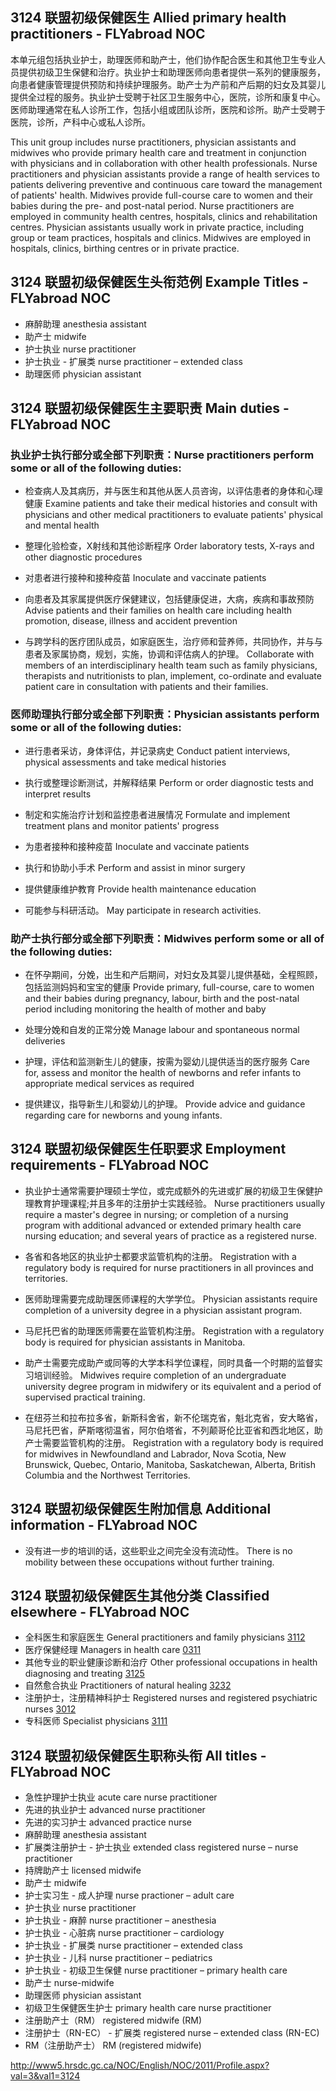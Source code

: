 ## 3124 联盟初级保健医生 Allied primary health practitioners - FLYabroad NOC


本单元组包括执业护士，助理医师和助产士，他们协作配合医生和其他卫生专业人员提供初级卫生保健和治疗。执业护士和助理医师向患者提供一系列的健康服务，向患者健康管理提供预防和持续护理服务。助产士为产前和产后期的妇女及其婴儿提供全过程的服务。执业护士受聘于社区卫生服务中心，医院，诊所和康复中心。医师助理通常在私人诊所工作，包括小组或团队诊所，医院和诊所。助产士受聘于医院，诊所，产科中心或私人诊所。

This unit group includes nurse practitioners, physician assistants and midwives who provide primary health care and treatment in conjunction with physicians and in collaboration with other health professionals. Nurse practitioners and physician assistants provide a range of health services to patients delivering preventive and continuous care toward the management of patients' health. Midwives provide full-course care to women and their babies during the pre- and post-natal period. Nurse practitioners are employed in community health centres, hospitals, clinics and rehabilitation centres. Physician assistants usually work in private practice, including group or team practices, hospitals and clinics. Midwives are employed in hospitals, clinics, birthing centres or in private practice.

## 3124 联盟初级保健医生头衔范例 Example Titles - FLYabroad NOC


* 麻醉助理 anesthesia assistant
* 助产士 midwife
* 护士执业 nurse practitioner
* 护士执业 - 扩展类 nurse practitioner – extended class
* 助理医师 physician assistant

## 3124 联盟初级保健医生主要职责 Main duties - FLYabroad NOC


### 执业护士执行部分或全部下列职责：Nurse practitioners perform some or all of the following duties:

* 检查病人及其病历，并与医生和其他从医人员咨询，以评估患者的身体和心理健康
Examine patients and take their medical histories and consult with physicians and other medical practitioners to evaluate patients' physical and mental health

* 整理化验检查，X射线和其他诊断程序
Order laboratory tests, X-rays and other diagnostic procedures

* 对患者进行接种和接种疫苗
Inoculate and vaccinate patients

* 向患者及其家属提供医疗保健建议，包括健康促进，大病，疾病和事故预防
Advise patients and their families on health care including health promotion, disease, illness and accident prevention

* 与跨学科的医疗团队成员，如家庭医生，治疗师和营养师，共同协作，并与与患者及家属协商，规划，实施，协调和评估病人的护理。
Collaborate with members of an interdisciplinary health team such as family physicians, therapists and nutritionists to plan, implement, co-ordinate and evaluate patient care in consultation with patients and their families.

### 医师助理执行部分或全部下列职责：Physician assistants perform some or all of the following duties:

* 进行患者采访，身体评估，并记录病​​史
Conduct patient interviews, physical assessments and take medical histories

* 执行或整理诊断测试，并解释结果
Perform or order diagnostic tests and interpret results

* 制定和实施治疗计划和监控患者进展情况
Formulate and implement treatment plans and monitor patients' progress

* 为患者接种和接种疫苗
Inoculate and vaccinate patients

* 执行和协助小手术
Perform and assist in minor surgery

* 提供健康维护教育
Provide health maintenance education

* 可能参与科研活动。
May participate in research activities.

### 助产士执行部分或全部下列职责：Midwives perform some or all of the following duties:

* 在怀孕期间，分娩，出生和产后期间，对妇女及其婴儿提供基础，全程照顾，包括监测妈妈和宝宝的健康
Provide primary, full-course, care to women and their babies during pregnancy, labour, birth and the post-natal period including monitoring the health of mother and baby

* 处理分娩和自发的正常分娩
Manage labour and spontaneous normal deliveries

* 护理，评估和监测新生儿的健康，按需为婴幼儿提供适当的医疗服务
Care for, assess and monitor the health of newborns and refer infants to appropriate medical services as required

* 提供建议，指导新生儿和婴幼儿的护理。
Provide advice and guidance regarding care for newborns and young infants.

## 3124 联盟初级保健医生任职要求 Employment requirements - FLYabroad NOC


* 执业护士通常需要护理硕士学位，或完成额外的先进或扩展的初级卫生保健护理教育护理课程;并且多年的注册护士实践经验。
Nurse practitioners usually require a master's degree in nursing; or completion of a nursing program with additional advanced or extended primary health care nursing education; and several years of practice as a registered nurse.

* 各省和各地区的执业护士都要求监管机构的注册。
Registration with a regulatory body is required for nurse practitioners in all provinces and territories.

* 医师助理需要完成助理医师课程的大学学位。
Physician assistants require completion of a university degree in a physician assistant program.

* 马尼托巴省的助理医师需要在监管机构注册。
Registration with a regulatory body is required for physician assistants in Manitoba.

* 助产士需要完成助产或同等的大学本科学位课程，同时具备一个时期的监督实习培训经验。
Midwives require completion of an undergraduate university degree program in midwifery or its equivalent and a period of supervised practical training.

* 在纽芬兰和拉布拉多省，新斯科舍省，新不伦瑞克省，魁北克省，安大略省，马尼托巴省，萨斯喀彻温省，阿尔伯塔省，不列颠哥伦比亚省和西北地区，助产士需要监管机构的注册。
Registration with a regulatory body is required for midwives in Newfoundland and Labrador, Nova Scotia, New Brunswick, Quebec, Ontario, Manitoba, Saskatchewan, Alberta, British Columbia and the Northwest Territories.

## 3124 联盟初级保健医生附加信息 Additional information - FLYabroad NOC


* 没有进一步的培训的话，这些职业之间完全没有流动性。
There is no mobility between these occupations without further training.

## 3124 联盟初级保健医生其他分类 Classified elsewhere - FLYabroad NOC


* 全科医生和家庭医生 General practitioners and family physicians [3112](3112)
* 医疗保健经理 Managers in health care [0311](0311)
* 其他专业的职业健康诊断和治疗 Other professional occupations in health diagnosing and treating [3125](3125)
* 自然愈合执业 Practitioners of natural healing [3232](3232)
* 注册护士，注册精神科护士 Registered nurses and registered psychiatric nurses [3012](3012)
* 专科医师 Specialist physicians [3111](3111)

## 3124 联盟初级保健医生职称头衔 All titles - FLYabroad NOC


* 急性护理护士执业 acute care nurse practitioner
* 先进的执业护士 advanced nurse practitioner
* 先进的实习护士 advanced practice nurse
* 麻醉助理 anesthesia assistant
* 扩展类注册护士 - 护士执业 extended class registered nurse – nurse practitioner
* 持牌助产士 licensed midwife
* 助产士 midwife
* 护士实习生 - 成人护理 nurse practioner – adult care
* 护士执业 nurse practitioner
* 护士执业 - 麻醉 nurse practitioner – anesthesia
* 护士执业 - 心脏病 nurse practitioner – cardiology
* 护士执业 - 扩展类 nurse practitioner – extended class
* 护士执业 - 儿科 nurse practitioner – pediatrics
* 护士执业 - 初级卫生保健 nurse practitioner – primary health care
* 助产士 nurse-midwife
* 助理医师 physician assistant
* 初级卫生保健医生护士 primary health care nurse practitioner
* 注册助产士（RM） registered midwife (RM)
* 注册护士（RN-EC） - 扩展类 registered nurse – extended class (RN-EC)
* RM（注册助产士） RM (registered midwife)

http://www5.hrsdc.gc.ca/NOC/English/NOC/2011/Profile.aspx?val=3&val1=3124